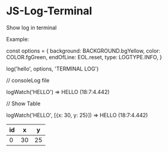 # JS-Log-Terminal
Show log in terminal

Example:

const options = {
  background: BACKGROUND.bgYellow,
  color: COLOR.fgGreen,
  endOfLine: EOL.reset,
  type: LOGTYPE.INFO,
}

log('hello', options, 'TERMINAL LOG')

// consoleLog file

logWatch('HELLO') => HELLO (18:7:4.442)

// Show Table

logWatch('HELLO', [{x: 30, y: 25}]) =>  HELLO (18:7:4.442)

id | x | y
--- | --- | ---
0 | 30 | 25
